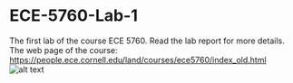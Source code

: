 # ECE-5760-Lab-1
The first lab of the course ECE 5760. Read the lab report for more details.
The web page of the course: https://people.ece.cornell.edu/land/courses/ece5760/index_old.html
![alt text](https://github.com/hakan-demirli/ECE-5760-Lab-1/blob/main/30.jpg?raw=true)

